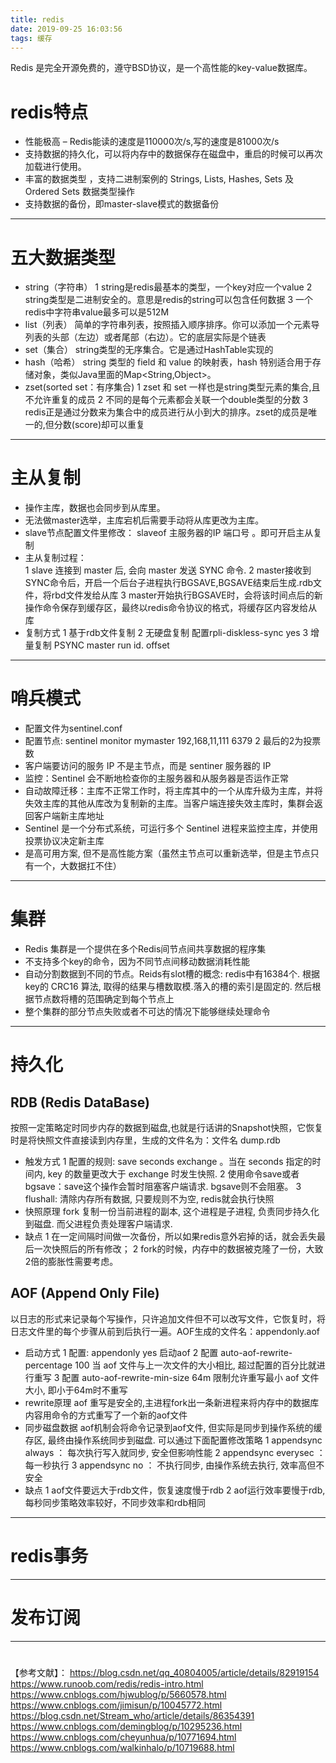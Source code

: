 ```yaml
---
title: redis
date: 2019-09-25 16:03:56
tags: 缓存
---
```


 Redis 是完全开源免费的，遵守BSD协议，是一个高性能的key-value数据库。
 <!--more--> 

 # redis特点
 * 性能极高 – Redis能读的速度是110000次/s,写的速度是81000次/s 
 * 支持数据的持久化，可以将内存中的数据保存在磁盘中，重启的时候可以再次加载进行使用。
 * 丰富的数据类型 ，支持二进制案例的 Strings, Lists, Hashes, Sets 及 Ordered Sets 数据类型操作
 * 支持数据的备份，即master-slave模式的数据备份
 ---

 # 五大数据类型
 * string（字符串）
 1 string是redis最基本的类型，一个key对应一个value
 2 string类型是二进制安全的。意思是redis的string可以包含任何数据
 3 一个redis中字符串value最多可以是512M
 * list（列表）
 简单的字符串列表，按照插入顺序排序。你可以添加一个元素导列表的头部（左边）或者尾部（右边）。它的底层实际是个链表
 * set（集合）
 string类型的无序集合。它是通过HashTable实现的
 * hash（哈希）
  string 类型的 field 和 value 的映射表，hash 特别适合用于存储对象，类似Java里面的Map<String,Object>。
 * zset(sorted set：有序集合)
 1 zset 和 set 一样也是string类型元素的集合,且不允许重复的成员
 2 不同的是每个元素都会关联一个double类型的分数
 3 redis正是通过分数来为集合中的成员进行从小到大的排序。zset的成员是唯一的,但分数(score)却可以重复
 ---

 # 主从复制
 * 操作主库，数据也会同步到从库里。
 * 无法做master选举，主库宕机后需要手动将从库更改为主库。
 * slave节点配置文件里修改：  slaveof 主服务器的IP  端口号 。即可开启主从复制
 * 主从复制过程：  
 1 slave 连接到 master 后, 会向 master 发送 SYNC 命令.
 2 master接收到SYNC命令后，开启一个后台子进程执行BGSAVE,BGSAVE结束后生成.rdb文件，将rbd文件发给从库
 3 master开始执行BGSAVE时，会将该时间点后的新操作命令保存到缓存区，最终以redis命令协议的格式，将缓存区内容发给从库
 * 复制方式
 1 基于rdb文件复制
 2 无硬盘复制 配置rpli-diskless-sync yes
 3 增量复制 PSYNC master run id. offset
 ---

 # 哨兵模式
 * 配置文件为sentinel.conf
 * 配置节点: sentinel monitor mymaster 192,168,11,111 6379 2 最后的2为投票数
 * 客户端要访问的服务 IP 不是主节点，而是 sentiner 服务器的 IP
 * 监控：Sentinel 会不断地检查你的主服务器和从服务器是否运作正常
 * 自动故障迁移：主库不正常工作时，将主库其中的一个从库升级为主库，并将失效主库的其他从库改为复制新的主库。当客户端连接失效主库时，集群会返回客户端新主库地址
 * Sentinel 是一个分布式系统，可运行多个 Sentinel 进程来监控主库，并使用投票协议决定新主库
 * 是高可用方案, 但不是高性能方案（虽然主节点可以重新选举，但是主节点只有一个，大数据扛不住）
 ---

 # 集群
 * Redis 集群是一个提供在多个Redis间节点间共享数据的程序集
 * 不支持多个key的命令，因为不同节点间移动数据消耗性能
 * 自动分割数据到不同的节点。Reids有slot槽的概念: redis中有16384个. 根据key的 CRC16 算法, 取得的结果与槽数取模.落入的槽的索引是固定的. 然后根据节点数将槽的范围确定到每个节点上
 * 整个集群的部分节点失败或者不可达的情况下能够继续处理命令
 ---

# 持久化
## RDB (Redis DataBase)
按照一定策略定时同步内存的数据到磁盘,也就是行话讲的Snapshot快照，它恢复时是将快照文件直接读到内存里，生成的文件名为：文件名 dump.rdb
* 触发方式
1 配置的规则: save seconds exchange 。当在 seconds 指定的时间内, key 的数量更改大于 exchange 时发生快照.
2 使用命令save或者bgsave：save这个操作会暂时阻塞客户端请求. bgsave则不会阻塞。
3 flushall: 清除内存所有数据, 只要规则不为空, redis就会执行快照
* 快照原理
fork 复制一份当前进程的副本, 这个进程是子进程, 负责同步持久化到磁盘. 而父进程负责处理客户端请求.
* 缺点
1 在一定间隔时间做一次备份，所以如果redis意外宕掉的话，就会丢失最后一次快照后的所有修改；
2 fork的时候，内存中的数据被克隆了一份，大致2倍的膨胀性需要考虑。

## AOF (Append Only File)
以日志的形式来记录每个写操作，只许追加文件但不可以改写文件，它恢复时，将日志文件里的每个步骤从前到后执行一遍。AOF生成的文件名：appendonly.aof
* 启动方式
1 配置: appendonly yes 启动aof
2 配置 auto-aof-rewrite-percentage 100 当 aof 文件与上一次文件的大小相比, 超过配置的百分比就进行重写
3 配置 auto-aof-rewrite-min-size 64m 限制允许重写最小 aof 文件大小, 即小于64m时不重写
* rewrite原理
aof 重写是安全的,主进程fork出一条新进程来将内存中的数据库内容用命令的方式重写了一个新的aof文件
* 同步磁盘数据
aof机制会将命令记录到aof文件, 但实际是同步到操作系统的缓存区, 最终由操作系统同步到磁盘. 可以通过下面配置修改策略
1 appendsync always ： 每次执行写入就同步, 安全但影响性能
2 appendsync everysec ： 每一秒执行
3 appendsync no ： 不执行同步, 由操作系统去执行, 效率高但不安全
* 缺点
1 aof文件要远大于rdb文件，恢复速度慢于rdb
2 aof运行效率要慢于rdb,每秒同步策略效率较好，不同步效率和rdb相同

 ---
 # redis事务
 ---

 # 发布订阅
 ---

 # 

 【参考文献】：
 https://blog.csdn.net/qq_40804005/article/details/82919154
 https://www.runoob.com/redis/redis-intro.html
 https://www.cnblogs.com/hjwublog/p/5660578.html
 https://www.cnblogs.com/jimisun/p/10045772.html
 https://blog.csdn.net/Stream_who/article/details/86354391
 https://www.cnblogs.com/demingblog/p/10295236.html
 https://www.cnblogs.com/cheyunhua/p/10771694.html
 https://www.cnblogs.com/walkinhalo/p/10719688.html